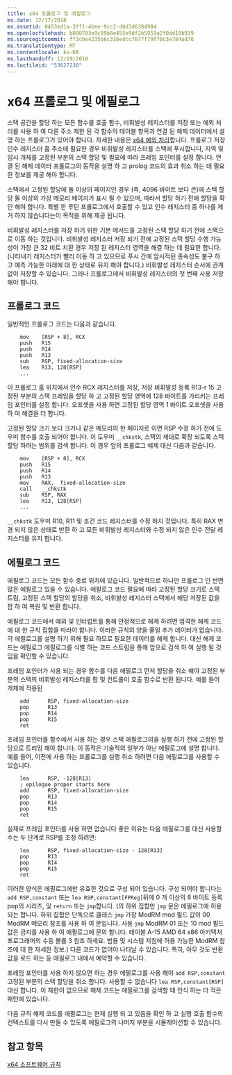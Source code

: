 ```yaml
---
title: x64 프롤로그 및 에필로그
ms.date: 12/17/2018
ms.assetid: 0453ed1a-3ff1-4bee-9cc2-d6d3d6384984
ms.openlocfilehash: b808703e9c89b8e455e9df2b5959a2f0dd10b939
ms.sourcegitcommit: ff3cbe4235b6c316edcc7677f79f70c3e784ad76
ms.translationtype: MT
ms.contentlocale: ko-KR
ms.lasthandoff: 12/19/2018
ms.locfileid: "53627230"
---
```

# <a name="x64-prolog-and-epilog"></a>x64 프롤로그 및 에필로그

스택 공간을 할당 하는 모든 함수를 호출 함수, 비휘발성 레지스터를 저장 또는 예외 처리를 사용 하 여 다른 주소 제한 된 각 함수의 테이블 항목과 연결 된 해제 데이터에서 설명 하는 프롤로그가 있어야 합니다. 자세한 내용은 [x64 예외 처리](../build/exception-handling-x64.md)합니다. 프롤로그 저장 인수 레지스터 홈 주소에 필요한 경우 비휘발성 레지스터를 스택에 푸시합니다, 지역 및 임시 개체를 고정된 부분의 스택 할당 및 필요에 따라 프레임 포인터를 설정 합니다. 연결 된 해제 데이터 프롤로그의 동작을 설명 하 고 prolog 코드의 효과 취소 하는 데 필요한 정보를 제공 해야 합니다.

스택에서 고정된 할당에 둘 이상의 페이지인 경우 (즉, 4096 바이트 보다 큰)에 스택 할당 둘 이상의 가상 메모리 페이지가 표시 될 수 있으며, 따라서 할당 하기 전에 할당을 확인 해야 합니다. 특별 한 루틴 프롤로그에서 호출할 수 있고 인수 레지스터 중 하나를 제거 하지 않습니다는이 목적을 위해 제공 됩니다.

비휘발성 레지스터를 저장 하기 위한 기본 메서드를 고정된 스택 할당 하기 전에 스택으로 이동 하는 것입니다. 비휘발성 레지스터 저장 되기 전에 고정된 스택 할당 수행 가능성이 가장 큰 32 비트 치환 경우 저장 된 레지스터 영역을 해결 하는 데 필요한 합니다. (나타내기 레지스터가 빨리 이동 하 고 있으므로 푸시 간에 암시적된 종속성도 불구 하 고 예측 가능한 미래에 대 한 상태로 유지 해야 합니다.) 비휘발성 레지스터 순서에 관계 없이 저장할 수 있습니다. 그러나 프롤로그에서 비휘발성 레지스터의 첫 번째 사용 저장 해야 합니다.

## <a name="prolog-code"></a>프롤로그 코드

일반적인 프롤로그 코드는 다음과 같습니다.

```MASM
    mov    [RSP + 8], RCX
    push   R15
    push   R14
    push   R13
    sub    RSP, fixed-allocation-size
    lea    R13, 128[RSP]
    ...
```

이 프롤로그 홈 위치에서 인수 RCX 레지스터를 저장, 저장 비휘발성 등록 R13-r 15 고정된 부분의 스택 프레임을 할당 하 고 고정된 할당 영역에 128 바이트를 가리키는 프레임 포인터를 설정 합니다. 오프셋을 사용 하면 고정된 할당 영역 1 바이트 오프셋을 사용 하 여 해결을 더 합니다.

고정된 할당 크기 보다 크거나 같은 메모리의 한 페이지로 이면 RSP 수정 하기 전에 도우미 함수를 호출 되어야 합니다. 이 도우미 `__chkstk`, 스택의 제대로 확장 되도록 스택 할당 하려는 범위를 검색 합니다. 이 경우 앞의 프롤로그 예제 대신 다음과 같습니다.

```MASM
    mov    [RSP + 8], RCX
    push   R15
    push   R14
    push   R13
    mov    RAX,  fixed-allocation-size
    call   __chkstk
    sub    RSP, RAX
    lea    R13, 128[RSP]
    ...
```

`__chkstk` 도우미 R10, R11 및 조건 코드 레지스터를 수정 하지 것입니다. 특히 RAX 변경 되지 않은 상태로 반환 하 고 모든 비휘발성 레지스터와 수정 되지 않은 인수 전달 레지스터를 유지 합니다.

## <a name="epilog-code"></a>에필로그 코드

에필로그 코드는 모든 함수 종료 위치에 있습니다. 일반적으로 하나만 프롤로그 인 반면 많은 에필로그 있을 수 있습니다. 에필로그 코드 필요에 따라 고정된 할당 크기로 스택 트림, 고정된 스택 할당의 할당을 취소, 비휘발성 레지스터 스택에서 해당 저장된 값을 팝 하 여 복원 및 반환 합니다.

에필로그 코드에서 예외 및 인터럽트를 통해 안정적으로 해제 하려면 엄격한 해제 코드에 대 한 규칙 집합을 따라야 합니다. 이러한 규칙의 양을 줄일 추가 데이터가 없습니다. 각 에필로그를 설명 하기 위해 필요 하므로 필요한 데이터를 해제 합니다. 대신 해제 코드는 에필로그 에필로그를 식별 하는 코드 스트림을 통해 앞으로 검색 하 여 실행 될 것임을 확인할 수 있습니다.

프레임 포인터가 사용 되는 경우 함수를 다음 에필로그 먼저 할당을 취소 해야 고정된 부분의 스택의 비휘발성 레지스터를 팝 및 컨트롤이 호출 함수로 반환 됩니다. 예를 들어 개체에 적용된

```MASM
    add      RSP, fixed-allocation-size
    pop      R13
    pop      R14
    pop      R15
    ret
```

프레임 포인터를 함수에서 사용 하는 경우 스택 에필로그의을 실행 하기 전에 고정된 할당으로 트리밍 해야 합니다. 이 동작은 기술적의 일부가 아닌 에필로그에 설명 합니다. 예를 들어, 이전에 사용 하는 프롤로그를 실행 취소 하려면 다음 에필로그를 사용할 수 있습니다.

```MASM
    lea      RSP, -128[R13]
    ; epilogue proper starts here
    add      RSP, fixed-allocation-size
    pop      R13
    pop      R14
    pop      R15
    ret
```

실제로 프레임 포인터를 사용 하면 없습니다 좋은 이유는 다음 에필로그를 대신 사용할 수는 두 단계로 RSP를 조정 하려면:

```MASM
    lea      RSP, fixed-allocation-size - 128[R13]
    pop      R13
    pop      R14
    pop      R15
    ret
```

이러한 양식은 에필로그에만 유효한 것으로 구성 되어 있습니다. 구성 되어야 합니다는 `add RSP,constant` 또는 `lea RSP,constant[FPReg]`뒤에 0 개 이상의 8 바이트 등록 pop의 시리즈, 및 `return` 또는 `jmp`합니다. (의 하위 집합만 `jmp` 문은 에필로그에 허용 되는 합니다. 하위 집합은 단독으로 클래스 `jmp` 가장 ModRM mod 필드 값이 00 ModRM 메모리 참조를 사용 하 여 문입니다. 사용 `jmp` ModRM 01 또는 10 mod 필드 값은 금지를 사용 하 여 에필로그에 문의 합니다. 테이블 A-15 AMD 64 x86 아키텍처 프로그래머의 수동 볼륨 3 참조 하세요. 범용 및 시스템 지침에 허용 가능한 ModRM 참조에 대 한 자세한 정보.) 다른 코드가 없어야 나타날 수 있습니다. 특히, 아무 것도 반환 값을 로드 하는 등 에필로그 내에서 예약할 수 있습니다.

프레임 포인터를 사용 하지 않으면 하는 경우 에필로그를 사용 해야 `add RSP,constant` 고정된 부분의 스택 할당을 취소 합니다. 사용할 수 없습니다 `lea RSP,constant[RSP]` 대신 합니다. 이 제한이 없으므로 해제 코드는 에필로그를 검색할 때 인식 하는 더 적은 패턴에 있습니다.

다음 규칙 해제 코드를 에필로그는 현재 실행 되 고 있음을 확인 하 고 실행 호출 함수의 컨텍스트를 다시 만들 수 있도록 에필로그의 나머지 부분을 시뮬레이션할 수 있습니다.

## <a name="see-also"></a>참고 항목

[x64 소프트웨어 규칙](../build/x64-software-conventions.md)